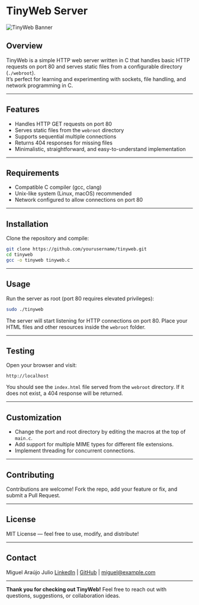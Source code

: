 # TinyWeb Server

![TinyWeb Banner](https://img.shields.io/badge/TinyWeb-HTTP_Server-green)

## Overview

TinyWeb is a simple HTTP web server written in C that handles basic HTTP requests on port 80 and serves static files from a configurable directory (`./webroot`).  
It’s perfect for learning and experimenting with sockets, file handling, and network programming in C.

---

## Features

- Handles HTTP GET requests on port 80  
- Serves static files from the `webroot` directory  
- Supports sequential multiple connections  
- Returns 404 responses for missing files  
- Minimalistic, straightforward, and easy-to-understand implementation  

---

## Requirements

- Compatible C compiler (gcc, clang)  
- Unix-like system (Linux, macOS) recommended  
- Network configured to allow connections on port 80  

---

## Installation

Clone the repository and compile:

```bash
git clone https://github.com/yourusername/tinyweb.git
cd tinyweb
gcc -o tinyweb tinyweb.c
````

---

## Usage

Run the server as root (port 80 requires elevated privileges):

```bash
sudo ./tinyweb
```

The server will start listening for HTTP connections on port 80. Place your HTML files and other resources inside the `webroot` folder.

---

## Testing

Open your browser and visit:

```
http://localhost
```

You should see the `index.html` file served from the `webroot` directory. If it does not exist, a 404 response will be returned.

---

## Customization

* Change the port and root directory by editing the macros at the top of `main.c`.
* Add support for multiple MIME types for different file extensions.
* Implement threading for concurrent connections.

---

## Contributing

Contributions are welcome!
Fork the repo, add your feature or fix, and submit a Pull Request.

---

## License

MIT License — feel free to use, modify, and distribute!

---

## Contact

Miguel Araújo Julio
[LinkedIn](https://linkedin.com/in/yourprofile) | [GitHub](https://github.com/yourusername) | [miguel@example.com](mailto:miguel@example.com)

---

**Thank you for checking out TinyWeb!**
Feel free to reach out with questions, suggestions, or collaboration ideas.
